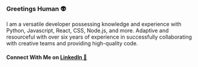 ### Greetings Human 👽

I am a versatile developer possessing knowledge and experience with Python, Javascript, React, CSS, Node.js, and more. Adaptive and resourceful with over six years of experience in successfully collaborating with creative teams and providing high-quality code.

#### Connect With Me on <a href="https://www.linkedin.com/in/angelolomelo/"> LinkedIn 🤳


<!--
**lomelo-x/lomelo-x** is a ✨ _special_ ✨ repository because its `README.md` (this file) appears on your GitHub profile.
-->
